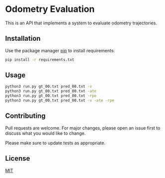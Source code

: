 # Odometry Evaluation

This is an API that implements a system to evaluate odometry trajectories.

## Installation

Use the package manager [pip](https://pip.pypa.io/en/stable/) to install requirements.

```bash
pip install -r requirements.txt
```

## Usage

```bash
python3 run.py gt_00.txt pred_00.txt -v
python3 run.py gt_00.txt pred_00.txt -ate
python3 run.py gt_00.txt pred_00.txt -rpe
python3 run.py gt_00.txt pred_00.txt -v -ate -rpe
```

## Contributing
Pull requests are welcome. For major changes, please open an issue first to discuss what you would like to change.

Please make sure to update tests as appropriate.

## License
[MIT](https://choosealicense.com/licenses/mit/)
